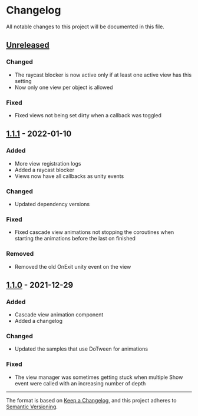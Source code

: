 # Changelog
All notable changes to this project will be documented in this file.

## [Unreleased]

### Changed
- The raycast blocker is now active only if at least one active view has this setting
- Now only one view per object is allowed

### Fixed
- Fixed views not being set dirty when a callback was toggled

## [1.1.1] - 2022-01-10

### Added
- More view registration logs
- Added a raycast blocker
- Views now have all callbacks as unity events

### Changed
- Updated dependency versions

### Fixed
- Fixed cascade view animations not stopping the coroutines when starting the animations before the last on finished

### Removed
- Removed the old OnExit unity event on the view

## [1.1.0] - 2021-12-29
### Added
- Cascade view animation component
- Added a changelog

### Changed
- Updated the samples that use DoTween for animations

### Fixed
- The view manager was sometimes getting stuck when multiple Show event were called with an increasing number of depth

[Unreleased]: https://github.com/danielrusnac/unity-view-management-package
[1.1.0]: https://github.com/danielrusnac/unity-view-management-package/releases/tag/v1.1.0
[1.1.1]: https://github.com/danielrusnac/unity-view-management-package/releases/tag/v1.1.1

---

The format is based on [Keep a Changelog](https://keepachangelog.com/en/1.0.0/),
and this project adheres to [Semantic Versioning](https://semver.org/spec/v2.0.0.html).
